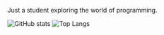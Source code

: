 Just a student exploring the world of programming.

![GitHub stats](https://github-readme-stats.vercel.app/api?username=orest58008&show_icons=true&theme=transparent)
![Top Langs](https://github-readme-stats.vercel.app/api/top-langs/?username=orest58008&theme=transparent)
